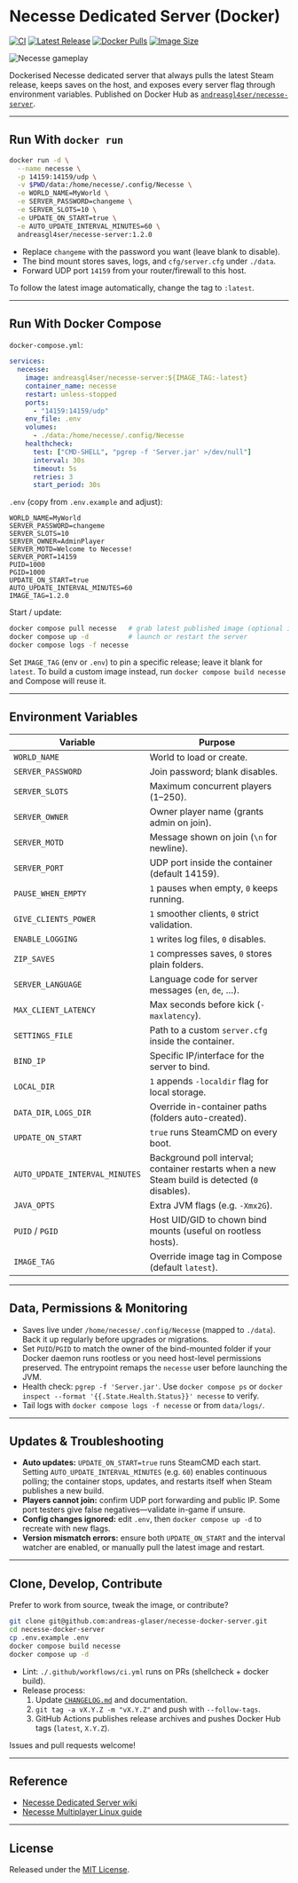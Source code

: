 # Necesse Dedicated Server (Docker)

[![CI](https://github.com/andreas-glaser/necesse-docker-server/actions/workflows/ci.yml/badge.svg)](https://github.com/andreas-glaser/necesse-docker-server/actions/workflows/ci.yml)
[![Latest Release](https://img.shields.io/github/v/release/andreas-glaser/necesse-docker-server?sort=semver)](https://github.com/andreas-glaser/necesse-docker-server/releases)
[![Docker Pulls](https://img.shields.io/docker/pulls/andreasgl4ser/necesse-server)](https://hub.docker.com/r/andreasgl4ser/necesse-server)
[![Image Size](https://img.shields.io/docker/image-size/andreasgl4ser/necesse-server/latest?label=image%20size)](https://hub.docker.com/r/andreasgl4ser/necesse-server)

![Necesse gameplay](https://shared.fastly.steamstatic.com/store_item_assets/steam/apps/1169040/extras/6b1743004767ed52c5376274f701f8bd.poster.avif?t=1760982320)

Dockerised Necesse dedicated server that always pulls the latest Steam release, keeps saves on the host, and exposes every server flag through environment variables. Published on Docker Hub as [`andreasgl4ser/necesse-server`](https://hub.docker.com/r/andreasgl4ser/necesse-server).

---

## Run With `docker run`

```bash
docker run -d \
  --name necesse \
  -p 14159:14159/udp \
  -v $PWD/data:/home/necesse/.config/Necesse \
  -e WORLD_NAME=MyWorld \
  -e SERVER_PASSWORD=changeme \
  -e SERVER_SLOTS=10 \
  -e UPDATE_ON_START=true \
  -e AUTO_UPDATE_INTERVAL_MINUTES=60 \
  andreasgl4ser/necesse-server:1.2.0
```

- Replace `changeme` with the password you want (leave blank to disable).
- The bind mount stores saves, logs, and `cfg/server.cfg` under `./data`.
- Forward UDP port `14159` from your router/firewall to this host.

To follow the latest image automatically, change the tag to `:latest`.

---

## Run With Docker Compose

`docker-compose.yml`:

```yaml
services:
  necesse:
    image: andreasgl4ser/necesse-server:${IMAGE_TAG:-latest}
    container_name: necesse
    restart: unless-stopped
    ports:
      - "14159:14159/udp"
    env_file: .env
    volumes:
      - ./data:/home/necesse/.config/Necesse
    healthcheck:
      test: ["CMD-SHELL", "pgrep -f 'Server.jar' >/dev/null"]
      interval: 30s
      timeout: 5s
      retries: 3
      start_period: 30s
```

`.env` (copy from `.env.example` and adjust):

```
WORLD_NAME=MyWorld
SERVER_PASSWORD=changeme
SERVER_SLOTS=10
SERVER_OWNER=AdminPlayer
SERVER_MOTD=Welcome to Necesse!
SERVER_PORT=14159
PUID=1000
PGID=1000
UPDATE_ON_START=true
AUTO_UPDATE_INTERVAL_MINUTES=60
IMAGE_TAG=1.2.0
```

Start / update:

```bash
docker compose pull necesse   # grab latest published image (optional if IMAGE_TAG pinned)
docker compose up -d          # launch or restart the server
docker compose logs -f necesse
```

Set `IMAGE_TAG` (env or `.env`) to pin a specific release; leave it blank for `latest`. To build a custom image instead, run `docker compose build necesse` and Compose will reuse it.

---

## Environment Variables

| Variable | Purpose |
| --- | --- |
| `WORLD_NAME` | World to load or create. |
| `SERVER_PASSWORD` | Join password; blank disables. |
| `SERVER_SLOTS` | Maximum concurrent players (1–250). |
| `SERVER_OWNER` | Owner player name (grants admin on join). |
| `SERVER_MOTD` | Message shown on join (`\n` for newline). |
| `SERVER_PORT` | UDP port inside the container (default 14159). |
| `PAUSE_WHEN_EMPTY` | `1` pauses when empty, `0` keeps running. |
| `GIVE_CLIENTS_POWER` | `1` smoother clients, `0` strict validation. |
| `ENABLE_LOGGING` | `1` writes log files, `0` disables. |
| `ZIP_SAVES` | `1` compresses saves, `0` stores plain folders. |
| `SERVER_LANGUAGE` | Language code for server messages (`en`, `de`, …). |
| `MAX_CLIENT_LATENCY` | Max seconds before kick (`-maxlatency`). |
| `SETTINGS_FILE` | Path to a custom `server.cfg` inside the container. |
| `BIND_IP` | Specific IP/interface for the server to bind. |
| `LOCAL_DIR` | `1` appends `-localdir` flag for local storage. |
| `DATA_DIR`, `LOGS_DIR` | Override in-container paths (folders auto-created). |
| `UPDATE_ON_START` | `true` runs SteamCMD on every boot. |
| `AUTO_UPDATE_INTERVAL_MINUTES` | Background poll interval; container restarts when a new Steam build is detected (`0` disables). |
| `JAVA_OPTS` | Extra JVM flags (e.g. `-Xmx2G`). |
| `PUID` / `PGID` | Host UID/GID to chown bind mounts (useful on rootless hosts). |
| `IMAGE_TAG` | Override image tag in Compose (default `latest`). |

---

## Data, Permissions & Monitoring

- Saves live under `/home/necesse/.config/Necesse` (mapped to `./data`). Back it up regularly before upgrades or migrations.
- Set `PUID`/`PGID` to match the owner of the bind-mounted folder if your Docker daemon runs rootless or you need host-level permissions preserved. The entrypoint remaps the `necesse` user before launching the JVM.
- Health check: `pgrep -f 'Server.jar'`. Use `docker compose ps` or `docker inspect --format '{{.State.Health.Status}}' necesse` to verify.
- Tail logs with `docker compose logs -f necesse` or from `data/logs/`.

---

## Updates & Troubleshooting

- **Auto updates:** `UPDATE_ON_START=true` runs SteamCMD each start. Setting `AUTO_UPDATE_INTERVAL_MINUTES` (e.g. `60`) enables continuous polling; the container stops, updates, and restarts itself when Steam publishes a new build.
- **Players cannot join:** confirm UDP port forwarding and public IP. Some port testers give false negatives—validate in-game if unsure.
- **Config changes ignored:** edit `.env`, then `docker compose up -d` to recreate with new flags.
- **Version mismatch errors:** ensure both `UPDATE_ON_START` and the interval watcher are enabled, or manually pull the latest image and restart.

---

## Clone, Develop, Contribute

Prefer to work from source, tweak the image, or contribute?

```bash
git clone git@github.com:andreas-glaser/necesse-docker-server.git
cd necesse-docker-server
cp .env.example .env
docker compose build necesse
docker compose up -d
```

- Lint: `./.github/workflows/ci.yml` runs on PRs (shellcheck + docker build).
- Release process:
  1. Update [`CHANGELOG.md`](CHANGELOG.md) and documentation.
  2. `git tag -a vX.Y.Z -m "vX.Y.Z"` and push with `--follow-tags`.
  3. GitHub Actions publishes release archives and pushes Docker Hub tags (`latest`, `X.Y.Z`).

Issues and pull requests welcome!

---

## Reference

- [Necesse Dedicated Server wiki](https://wiki.necesse.net/wiki/Dedicated_server)
- [Necesse Multiplayer Linux guide](https://wiki.necesse.net/wiki/Multiplayer-Linux)

---

## License

Released under the [MIT License](LICENSE).
